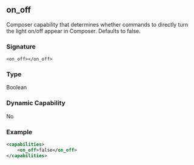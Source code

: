 ## on\_off
Composer capability that determines whether commands to directly turn the light on/off appear in Composer. Defaults to false.


### Signature

`<on_off></on_off>`


### Type

Boolean


### Dynamic Capability

No


### Example

```xml
<capabilities>
    <on_off>false</on_off>
</capabilities>
```
